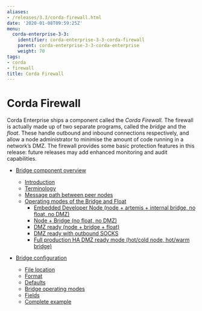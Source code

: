 ```yaml
---
aliases:
- /releases/3.3/corda-firewall.html
date: '2020-01-08T09:59:25Z'
menu:
  corda-enterprise-3-3:
    identifier: corda-enterprise-3-3-corda-firewall
    parent: corda-enterprise-3-3-corda-enterprise
    weight: 70
tags:
- corda
- firewall
title: Corda Firewall
---
```



# Corda Firewall

Corda Enterprise ships a component called the *Corda Firewall*. The firewall is actually made up of two separate programs,
called the *bridge* and the *float*. These handle outbound and inbound connections respectively, and allow a node
administrator to minimise the amount of code running in a network’s DMZ. The firewall provides some basic protection
features in this release: future releases may add enhanced monitoring and audit capabilities.



* [Bridge component overview](corda-bridge-component.md)
    * [Introduction](corda-bridge-component.md#introduction)
    * [Terminology](corda-bridge-component.md#terminology)
    * [Message path between peer nodes](corda-bridge-component.md#message-path-between-peer-nodes)
    * [Operating modes of the Bridge and Float](corda-bridge-component.md#operating-modes-of-the-bridge-and-float)
        * [Embedded Developer Node (node + artemis + internal bridge, no float, no DMZ)](corda-bridge-component.md#embedded-developer-node-node-artemis-internal-bridge-no-float-no-dmz)
        * [Node + Bridge (no float, no DMZ)](corda-bridge-component.md#node-bridge-no-float-no-dmz)
        * [DMZ ready (node + bridge + float)](corda-bridge-component.md#dmz-ready-node-bridge-float)
        * [DMZ ready with outbound SOCKS](corda-bridge-component.md#dmz-ready-with-outbound-socks)
        * [Full production HA DMZ ready mode (hot/cold node, hot/warm bridge)](corda-bridge-component.md#full-production-ha-dmz-ready-mode-hot-cold-node-hot-warm-bridge)




* [Bridge configuration](bridge-configuration-file.md)
    * [File location](bridge-configuration-file.md#file-location)
    * [Format](bridge-configuration-file.md#format)
    * [Defaults](bridge-configuration-file.md#defaults)
    * [Bridge operating modes](bridge-configuration-file.md#bridge-operating-modes)
    * [Fields](bridge-configuration-file.md#fields)
    * [Complete example](bridge-configuration-file.md#complete-example)





